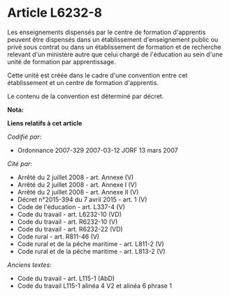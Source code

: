 # Article L6232-8

Les enseignements dispensés par le centre de formation d'apprentis peuvent être dispensés dans un établissement
d'enseignement public ou privé sous contrat ou dans un établissement de formation et de recherche relevant d'un ministère
autre que celui chargé de l'éducation au sein d'une unité de formation par apprentissage.

Cette unité est créée dans le cadre d'une convention entre cet établissement et un centre de formation d'apprentis.

Le contenu de la convention est déterminé par décret.

**Nota:**



**Liens relatifs à cet article**

_Codifié par_:

  - Ordonnance 2007-329 2007-03-12 JORF 13 mars 2007

_Cité par_:

  - Arrêté du 2 juillet 2008 - art. Annexe (V)
  - Arrêté du 2 juillet 2008 - art. Annexe I (V)
  - Arrêté du 2 juillet 2008 - art. Annexe II (V)
  - Décret n°2015-394 du 7 avril 2015 - art. 1 (V)
  - Code de l'éducation - art. L337-4 (V)
  - Code du travail - art. L6232-10 (VD)
  - Code du travail - art. R6232-10 (V)
  - Code du travail - art. R6232-22 (VD)
  - Code rural - art. R811-46 (V)
  - Code rural et de la pêche maritime - art. L811-2 (V)
  - Code rural et de la pêche maritime - art. L813-2 (V)

_Anciens textes_:

  - Code du travail - art. L115-1 (AbD)
  - Code du travail L115-1 alinéa 4 V2 et alinéa 6 phrase 1
